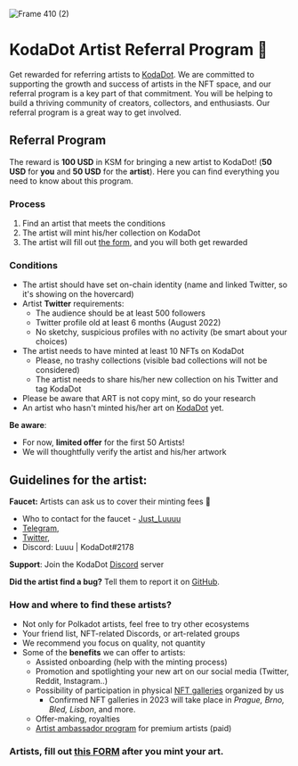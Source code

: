 
![Frame 410 (2)](https://user-images.githubusercontent.com/90852205/218258861-d69f7c39-0a25-438d-80c9-86649937fe5c.png)

# ****Koda****Dot Artist Referral Program 🎨

Get rewarded for referring artists to [KodaDot](https://kodadot.xyz/). We are committed to supporting the growth and success of artists in the NFT space, and our referral program is a key part of that commitment.  You will be helping to build a thriving community of creators, collectors, and enthusiasts. Our referral program is a great way to get involved.

## Referral Program

The reward is **100 USD** in KSM for bringing a new artist to KodaDot! (**50 USD** for **you** and **50 USD** for the **artist**). Here you can find everything you need to know about this program. 

### Process

1. Find an artist that meets the conditions
2. The artist will mint his/her collection on KodaDot
3. The artist will fill out [the form](https://form.kodadot.xyz/referral), and you will both get rewarded

### Conditions

- The artist should have set on-chain identity (name and linked Twitter, so it's showing on the hovercard)
- Artist **Twitter** requirements:
    - The audience should be at least 500 followers
    - Twitter profile old at least 6 months (August 2022)
    - No sketchy, suspicious profiles with no activity (be smart about your choices)
- The artist needs to have minted at least 10 NFTs on KodaDot
    - Please, no trashy collections (visible bad collections will not be considered)
    - The artist needs to share his/her new collection on his Twitter and tag KodaDot
- Please be aware that ART is not copy mint, so do your research
- An artist who hasn't minted his/her art on [KodaDot](https://kodadot.xyz/) yet.

**Be aware**:

- For now, **limited offer** for the first 50 Artists!
- We will thoughtfully verify the artist and his/her artwork

## Guidelines for the artist:

**Faucet:**  Artists can ask us to cover their minting fees 🤝

- Who to contact for the faucet 
- [Just_Luuuu](https://twitter.com/Just_Luuuu)
- [Telegram](https://www.t.me/Just_Luuuu), 
- [Twitter](https://twitter.com/Just_Luuuu), 
- Discord: Luuu | KodaDot#2178

**Support**: Join the KodaDot [Discord](https://discord.gg/kodadot) server 

**Did the artist find a bug?** Tell them to report it on [GitHub](https://github.com/kodadot/nft-gallery/issues/new?assignees=&labels=bug&template=bug.yml&title=Be+descriptive+and+short).

### How and where to find these artists?

- Not only for Polkadot artists, feel free to try other ecosystems
- Your friend list, NFT-related Discords, or art-related groups
- We recommend you focus on quality, not quantity
- Some of the **benefits** we can offer to artists:
    - Assisted onboarding (help with the minting process)
    - Promotion and spotlighting your new art on our social media (Twitter, Reddit, Instagram..)
    - Possibility of participation in physical [NFT galleries](https://luuu.substack.com/p/kodadot-offline-nft-galleries-in) organized by us
        - Confirmed NFT galleries in 2023 will take place in *Prague, Brno, Bled, Lisbon*, and more.
    - Offer-making, royalties
    - [Artist ambassador program](https://www.notion.so/Artist-Ambassador-Program-06dec6af2a724bf7b62a6ea87db134b8) for premium artists (paid)

### Artists, fill out [this FORM](https://form.kodadot.xyz/referral) after you mint your art.
